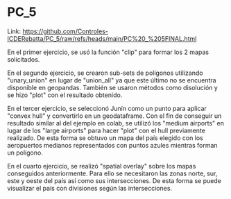 # PC_5
Link: https://github.com/Controles-ICDERebatta/PC_5/raw/refs/heads/main/PC%20_%205FINAL.html

En el primer ejercicio, se usó la función "clip" para formar los 2 mapas solicitados.

En el segundo ejercicio, se crearon sub-sets de polígonos utilizando "unary_union" en lugar de "union_all" ya que este último no se encuentra disponible en geopandas. También se usaron métodos como disolución y se hizo "plot" con el resultado obtenido.

En el tercer ejercicio, se seleccionó Junín como un punto para aplicar "convex hull" y convertirlo en un geodataframe. Con el fin de conseguir un resultado similar al del ejemplo en colab, se utilizó los "medium airports" en lugar de los "large airports" para hacer "plot" con el hull previamente realizado. De esta forma se obtuvo un mapa del país elegido con los aeropuertos medianos representados con puntos azules mientras forman un polígono.

En el cuarto ejercicio, se realizó "spatial overlay" sobre los mapas conseguidos anteriormente. Para ello se necesitaron las zonas norte, sur, este y oeste del país así como sus intersecciones. De esta forma se puede visualizar el país con divisiones según las intersecciones.

